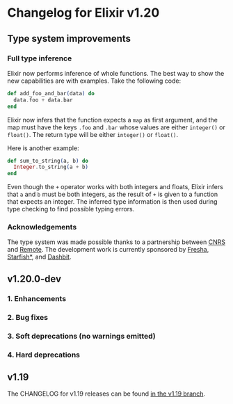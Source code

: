 <!--
  SPDX-License-Identifier: Apache-2.0
  SPDX-FileCopyrightText: 2021 The Elixir Team
  SPDX-FileCopyrightText: 2012 Plataformatec
-->

# Changelog for Elixir v1.20

## Type system improvements

### Full type inference

Elixir now performs inference of whole functions. The best way to show the new capabilities are with examples. Take the following code:

```elixir
def add_foo_and_bar(data) do
  data.foo + data.bar
end
```

Elixir now infers that the function expects a `map` as first argument, and the map must have the keys `.foo` and `.bar` whose values are either `integer()` or `float()`. The return type will be either `integer()` or `float()`.

Here is another example:

```elixir
def sum_to_string(a, b) do
  Integer.to_string(a + b)
end
```

Even though the `+` operator works with both integers and floats, Elixir infers that `a` and `b` must be both integers, as the result of `+` is given to a function that expects an integer. The inferred type information is then used during type checking to find possible typing errors.

### Acknowledgements

The type system was made possible thanks to a partnership between [CNRS](https://www.cnrs.fr/) and [Remote](https://remote.com/). The development work is currently sponsored by [Fresha](https://www.fresha.com/), [Starfish*](https://starfish.team/), and [Dashbit](https://dashbit.co/).

## v1.20.0-dev

### 1. Enhancements

### 2. Bug fixes

### 3. Soft deprecations (no warnings emitted)

### 4. Hard deprecations

## v1.19

The CHANGELOG for v1.19 releases can be found [in the v1.19 branch](https://github.com/elixir-lang/elixir/blob/v1.19/CHANGELOG.md).
